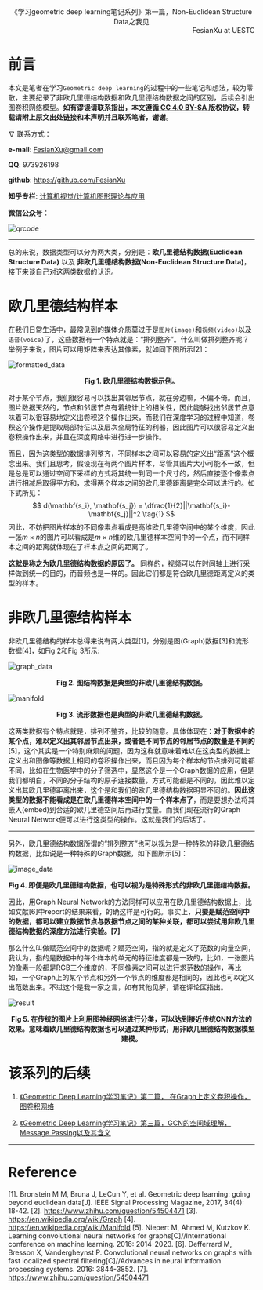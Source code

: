 <div align='center'>
    《学习geometric deep learning笔记系列》第一篇，Non-Euclidean Structure Data之我见
</div>

<div align='right'>
    FesianXu at UESTC
</div>

# 前言

本文是笔者在学习`Geometric deep learning`的过程中的一些笔记和想法，较为零散，主要纪录了非欧几里德结构数据和欧几里德结构数据之间的区别，后续会引出图卷积网络模型。**如有谬误请联系指出，本文遵循[ CC 4.0 BY-SA ](http://creativecommons.org/licenses/by-sa/4.0/)版权协议，转载请附上原文出处链接和本声明并且联系笔者，谢谢**。

$\nabla$ 联系方式：

**e-mail**: FesianXu@gmail.com

**QQ**: 973926198

**github**: https://github.com/FesianXu

**知乎专栏**: [计算机视觉/计算机图形理论与应用](https://zhuanlan.zhihu.com/c_1265262560611299328)

**微信公众号**：

![qrcode][qrcode]

-----



总的来说，数据类型可以分为两大类，分别是：**欧几里德结构数据(Euclidean Structure Data)** 以及 **非欧几里德结构数据(Non-Euclidean Structure Data)**，接下来谈自己对这两类数据的认识。

# 欧几里德结构样本

在我们日常生活中，最常见到的媒体介质莫过于是`图片(image)`和`视频(video)`以及`语音(voice)`了，这些数据有一个特点就是：“排列整齐”。什么叫做排列整齐呢？举例子来说，图片可以用矩阵来表达其像素，就如同下图所示[2]：

![formatted_data][formatted_data]

<div align='center'>
    <b>
        Fig 1. 欧几里德结构数据示例。
    </b>
</div>

对于某个节点，我们很容易可以找出其邻居节点，就在旁边嘛，不偏不倚。而且，图片数据天然的，节点和邻居节点有着统计上的相关性，因此能够找出邻居节点意味着可以很容易地定义出卷积这个操作出来，而我们在深度学习的过程中知道，卷积这个操作是提取局部特征以及层次全局特征的利器，因此图片可以很容易定义出卷积操作出来，并且在深度网络中进行进一步操作。

而且，因为这类型的数据排列整齐，不同样本之间可以容易的定义出“距离”这个概念出来。我们且思考，假设现在有两个图片样本，尽管其图片大小可能不一致，但是总是可以通过空间下采样的方式将其统一到同一个尺寸的，然后直接逐个像素点进行相减后取得平方和，求得两个样本之间的欧几里德距离是完全可以进行的。如下式所见：
$$
d(\mathbf{s_i}, \mathbf{s_j}) = \dfrac{1}{2}||\mathbf{s_i}-\mathbf{s_j}||^2
\tag{1}
$$
因此，不妨把图片样本的不同像素点看成是高维欧几里德空间中的某个维度，因此一张$m \times n$的图片可以看成是$m \times n$维的欧几里德样本空间中的一个点，而不同样本之间的距离就体现在了样本点之间的距离了。

**这就是称之为欧几里德结构数据的原因了。** 同样的，视频可以在时间轴上进行采样做到统一的目的，而音频也是一样的。因此它们都是符合欧几里德距离定义的类型的样本。

# 非欧几里德结构样本
非欧几里德结构的样本总得来说有两大类型[1]，分别是图(Graph)数据[3]和流形数据[4]，如Fig 2和Fig 3所示:

![graph_data][graph_data]

<div align='center'>
    <b>
        Fig 2. 图结构数据是典型的非欧几里德结构数据。
    </b>
</div>

![manifold][manifold]

<div align='center'>
    <b>
        Fig 3. 流形数据也是典型的非欧几里德结构数据。
    </b>
</div>

这两类数据有个特点就是，排列不整齐，比较的随意。具体体现在：**对于数据中的某个点，难以定义出其邻居节点出来，或者是不同节点的邻居节点的数量是不同的**[5]，这个其实是一个特别麻烦的问题，因为这样就意味着难以在这类型的数据上定义出和图像等数据上相同的卷积操作出来，而且因为每个样本的节点排列可能都不同，比如在生物医学中的分子筛选中，显然这个是一个Graph数据的应用，但是我们都明白，不同的分子结构的原子连接数量，方式可能都是不同的，因此难以定义出其欧几里德距离出来，这个是和我们的欧几里德结构数据明显不同的。**因此这类型的数据不能看成是在欧几里德样本空间中的一个样本点了**，而是要想办法将其嵌入(embed)到合适的欧几里德空间后再进行度量。而我们现在流行的Graph Neural Network便可以进行这类型的操作。这就是我们的后话了。

-----

另外，欧几里德结构数据所谓的“排列整齐”也可以视为是一种特殊的非欧几里德结构数据，比如说是一种特殊的Graph数据，如下图所示[5]：

![image_data][image_data]

<div align='center'>
    <b>
        Fig 4. 即便是欧几里德结构数据，也可以视为是特殊形式的非欧几里德结构数据。
    </b>
</div>

因此，用Graph Neural Network的方法同样可以应用在欧几里德结构数据上，比如文献[6]中report的结果来看，的确这样是可行的。事实上，**只要是赋范空间中的数据，都可以建立数据节点与数据节点之间的某种关联，都可以尝试用非欧几里德结构数据的深度方法进行实验。[7]** 

那么什么叫做赋范空间中的数据呢？赋范空间，指的就是定义了范数的向量空间，我认为，指的是数据中的每个样本的单元的特征维度都是一致的，比如，一张图片的像素一般都是RGB三个维度的，不同像素之间可以进行求范数的操作，再比如，一个Graph上的某个节点和另外一个节点的维度都是相同的，因此也可以定义出范数出来。不过这个是我一家之言，如有其他见解，请在评论区指出。

![result][result]

<div align='center'>
    <b>
        Fig 5. 在传统的图片上利用图神经网络进行分类，可以达到接近传统CNN方法的效果。意味着欧几里德结构数据也可以通过某种形式，用非欧几里德结构数据模型建模。
    </b>
</div>



# 该系列的后续

1. [《Geometric Deep Learning学习笔记》第二篇， 在Graph上定义卷积操作，图卷积网络](https://blog.csdn.net/LoseInVain/article/details/90171863)

2. [《Geometric Deep Learning学习笔记》第三篇，GCN的空间域理解，Message Passing以及其含义](https://blog.csdn.net/LoseInVain/article/details/90348807)

   

-----

# Reference
[1]. Bronstein M M, Bruna J, LeCun Y, et al. Geometric deep learning: going beyond euclidean data[J]. IEEE Signal Processing Magazine, 2017, 34(4): 18-42.
[2]. https://www.zhihu.com/question/54504471
[3]. https://en.wikipedia.org/wiki/Graph
[4]. https://en.wikipedia.org/wiki/Manifold
[5]. Niepert M, Ahmed M, Kutzkov K. Learning convolutional neural networks for graphs[C]//International conference on machine learning. 2016: 2014-2023.
[6]. Defferrard M, Bresson X, Vandergheynst P. Convolutional neural networks on graphs with fast localized spectral filtering[C]//Advances in neural information processing systems. 2016: 3844-3852.
[7]. https://www.zhihu.com/question/54504471



[qrcode]: ./imgs/qrcode.jpg
[formatted_data]: ./imgs/formatted_data.png
[graph_data]: ./imgs/graph_data.png
[manifold]: ./imgs/manifold.png
[image_data]: ./imgs/image_data.png
[result]: ./imgs/result.png

